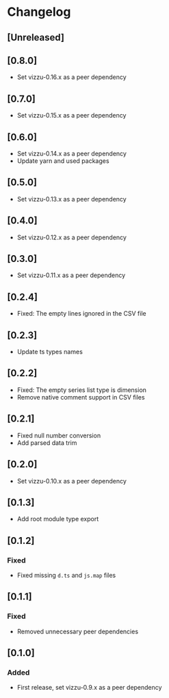 # Changelog

## [Unreleased]

## [0.8.0]

-   Set vizzu-0.16.x as a peer dependency

## [0.7.0]

-   Set vizzu-0.15.x as a peer dependency

## [0.6.0]

-   Set vizzu-0.14.x as a peer dependency
-   Update yarn and used packages

## [0.5.0]

-   Set vizzu-0.13.x as a peer dependency

## [0.4.0]

-   Set vizzu-0.12.x as a peer dependency

## [0.3.0]

-   Set vizzu-0.11.x as a peer dependency

## [0.2.4]

-   Fixed: The empty lines ignored in the CSV file

## [0.2.3]

-   Update ts types names

## [0.2.2]

-   Fixed: The empty series list type is dimension
-   Remove native comment support in CSV files

## [0.2.1]

-   Fixed null number conversion
-   Add parsed data trim

## [0.2.0]

-   Set vizzu-0.10.x as a peer dependency

## [0.1.3]

-   Add root module type export

## [0.1.2]

### Fixed

-   Fixed missing `d.ts` and `js.map` files

## [0.1.1]

### Fixed

-   Removed unnecessary peer dependencies

## [0.1.0]

### Added

-   First release, set vizzu-0.9.x as a peer dependency
